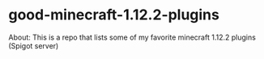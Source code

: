# good-minecraft-1.12.2-plugins

About:
This is a repo that lists some of my favorite minecraft 1.12.2 plugins (Spigot server)
